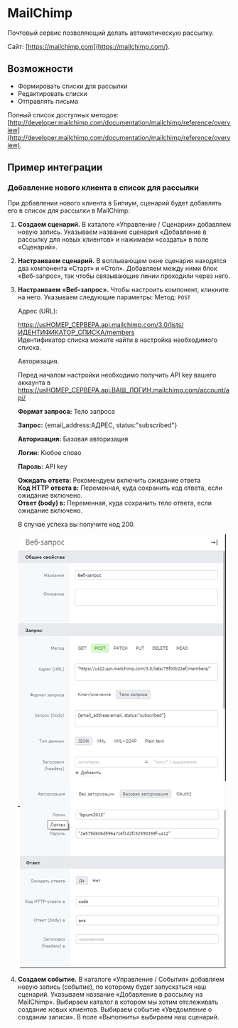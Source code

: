 # MailChimp

Почтовый сервис позволяющий делать автоматическую рассылку.

Сайт: [https://mailchimp.com](https://mailchimp.com/).

## Возможности

* Формировать списки для рассылки
* Редактировать списки
* Отправлять письма

Полный список доступных методов: [http://developer.mailchimp.com/documentation/mailchimp/reference/overview](http://developer.mailchimp.com/documentation/mailchimp/reference/overview).

## Пример интеграции

### Добавление нового клиента в список для рассылки

При добавлении нового клиента в Бипиум, сценарий будет добавлять его в список для рассылки в MailChimp:

1. **Создаем сценарий.** В каталоге «Управление / Сценарии» добавляем новую запись. Указываем название сценария «Добавление в рассылку для новых клиентов» и нажимаем «создать» в поле «Сценарий».
2. **Настраиваем сценарий.** В всплывающем окне сценария находятся два компонента «Старт» и «Стоп». Добавляем между ними блок «Веб-запрос», так чтобы связывающие линии проходили через него.
3.  **Настраиваем «Веб-запрос».** Чтобы настроить компонент, кликните на него. Указываем следующие параметры: Метод: `POST`

    Адрес (URL):&#x20;

    [https://usНОМЕР\_СЕРВЕРА.api.mailchimp.com/3.0/lists/ИДЕНТИФИКАТОР\_СПИСКА/members](https://mailchimp.com) ​\
    &#x20;Идентификатор списка можете найти в настройка необходимого списка.

    Авторизация.

    Перед началом настройки необходимо получить API key вашего аккаунта в [https://usНОМЕР\_СЕРВЕРА.api.ВАШ\_ЛОГИН.mailchimp.com/account/api/](https://mailchimp.com)

    **Формат запроса:** Тело запроса

    **Запрос:** {email\_address:АДРЕС, status:"subscribed"}

    **Авторизация:** Базовая авторизация

    **Логин:** Kюбое слово

    **Пароль:** API key

    **Ожидать ответа:** Рекомендуем включить ожидание ответа\
    **Код** **HTTP** **ответа в:** Переменная, куда сохранить код ответа, если ожидание включено.\
    **Ответ (body) в:** Переменная, куда сохранить тело ответа, если ожидание включено.

    В случае успеха вы получите код 200.

    &#x20;

    <img src="../../.gitbook/assets/Без имени.png" alt="" data-size="original">
4. **Создаем событие.** В каталоге «Управление / События» добавляем новую запись (событие), по которому будет запускаться наш сценарий. Указываем название «Добавление в рассылку на MailChimp». Выбираем каталог в котором мы хотим отслеживать создание новых клиентов. Выбираем событие «Уведомление о создании записи». В поле «Выполнить» выбираем наш сценарий.
